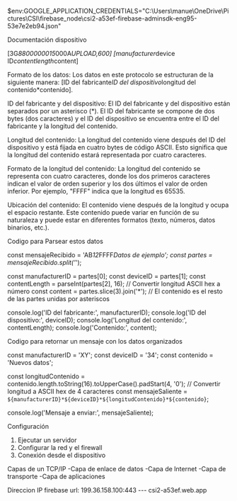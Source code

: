 $env:GOOGLE_APPLICATION_CREDENTIALS="C:\Users\manue\OneDrive\Pictures\CSI\firebase_node\csi2-a53ef-firebase-adminsdk-eng95-53e7e2eb94.json"

Documentación dispositivo

[3G*8800000015*000A*UPLOAD,600]
[manufacturer*device ID*contentlength*content]

Formato de los datos: Los datos en este protocolo se estructuran de la siguiente manera: [ID del fabricante*ID del dispositivo*longitud del contenido*contenido].

ID del fabricante y del dispositivo: El ID del fabricante y del dispositivo están separados por un asterisco (*). El ID del fabricante se compone de dos bytes (dos caracteres) y el ID del dispositivo se encuentra entre el ID del fabricante y la longitud del contenido.

Longitud del contenido: La longitud del contenido viene después del ID del dispositivo y está fijada en cuatro bytes de código ASCII. Esto significa que la longitud del contenido estará representada por cuatro caracteres.

Formato de la longitud del contenido: La longitud del contenido se representa con cuatro caracteres, donde los dos primeros caracteres indican el valor de orden superior y los dos últimos el valor de orden inferior. Por ejemplo, "FFFF" indica que la longitud es 65535.

Ubicación del contenido: El contenido viene después de la longitud y ocupa el espacio restante. Este contenido puede variar en función de su naturaleza y puede estar en diferentes formatos (texto, números, datos binarios, etc.).

Codigo para Parsear estos datos

const mensajeRecibido = 'AB*12*FFFF*Datos de ejemplo';
const partes = mensajeRecibido.split('*');

const manufacturerID = partes[0];
const deviceID = partes[1];
const contentLength = parseInt(partes[2], 16); // Convertir longitud ASCII hex a número
const content = partes.slice(3).join('*'); // El contenido es el resto de las partes unidas por asteriscos

console.log('ID del fabricante:', manufacturerID);
console.log('ID del dispositivo:', deviceID);
console.log('Longitud del contenido:', contentLength);
console.log('Contenido:', content);

Codigo para retornar un mensaje con los datos organizados

const manufacturerID = 'XY';
const deviceID = '34';
const contenido = 'Nuevos datos';

const longitudContenido = contenido.length.toString(16).toUpperCase().padStart(4, '0'); // Convertir longitud a ASCII hex de 4 caracteres
const mensajeSaliente = `${manufacturerID}*${deviceID}*${longitudContenido}*${contenido}`;

console.log('Mensaje a enviar:', mensajeSaliente);

Configuración
1. Ejecutar un servidor
2. Configurar la red y el firewall
3. Conexión desde el dispositivo

Capas de un TCP/IP
-Capa de enlace de datos
-Capa de Internet
-Capa de transporte
-Capa de aplicaciones


Direccion IP firebase url: 199.36.158.100:443  ---  csi2-a53ef.web.app